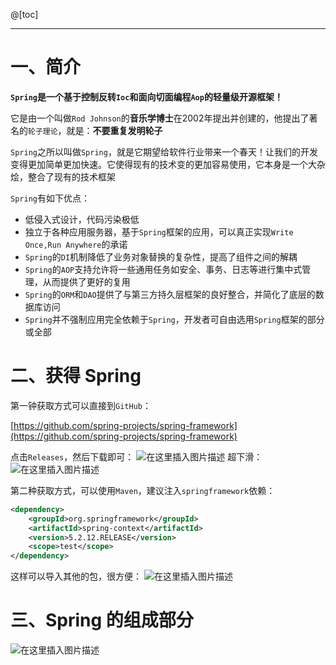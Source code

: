 ﻿@[toc]


----

# 一、简介
**`Spring`是一个基于控制反转`Ioc`和面向切面编程`Aop`的轻量级开源框架！**

它是由一个叫做`Rod Johnson`的**音乐学博士**在2002年提出并创建的，他提出了著名的`轮子理论`，就是：**不要重复发明轮子**

`Spring`之所以叫做`Spring`，就是它期望给软件行业带来一个春天！让我们的开发变得更加简单更加快速。它使得现有的技术变的更加容易使用，它本身是一个大杂烩，整合了现有的技术框架

`Spring`有如下优点：

- 低侵入式设计，代码污染极低
- 独立于各种应用服务器，基于`Spring`框架的应用，可以真正实现`Write Once,Run Anywhere`的承诺
- `Spring`的`DI`机制降低了业务对象替换的复杂性，提高了组件之间的解耦
- `Spring`的`AOP`支持允许将一些通用任务如安全、事务、日志等进行集中式管理，从而提供了更好的复用
- `Spring`的`ORM`和`DAO`提供了与第三方持久层框架的良好整合，并简化了底层的数据库访问
- `Spring`并不强制应用完全依赖于`Spring`，开发者可自由选用`Spring`框架的部分或全部



# 二、获得 Spring
第一钟获取方式可以直接到`GitHub`：

[https://github.com/spring-projects/spring-framework](https://github.com/spring-projects/spring-framework)

点击`Releases`，然后下载即可：
![在这里插入图片描述](https://img-blog.csdnimg.cn/20210129200657688.png?x-oss-process=image/watermark,type_ZmFuZ3poZW5naGVpdGk,shadow_10,text_aHR0cHM6Ly9ibG9nLmNzZG4ubmV0L2xlc2lsZXFpbg==,size_16,color_FFFFFF,t_70)
超下滑：
![在这里插入图片描述](https://img-blog.csdnimg.cn/2021012920070735.png)

第二种获取方式，可以使用`Maven`，建议注入`springframework`依赖：
```xml
<dependency>
    <groupId>org.springframework</groupId>
    <artifactId>spring-context</artifactId>
    <version>5.2.12.RELEASE</version>
    <scope>test</scope>
</dependency>
```
这样可以导入其他的包，很方便：
![在这里插入图片描述](https://img-blog.csdnimg.cn/20210129200838461.png)

# 三、Spring 的组成部分
![在这里插入图片描述](https://img-blog.csdnimg.cn/20210129200855837.png?x-oss-process=image/watermark,type_ZmFuZ3poZW5naGVpdGk,shadow_10,text_aHR0cHM6Ly9ibG9nLmNzZG4ubmV0L2xlc2lsZXFpbg==,size_16,color_FFFFFF,t_70)


